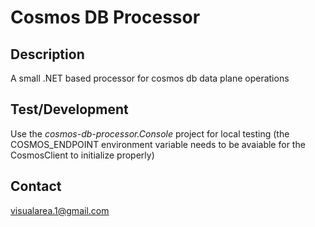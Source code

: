 # Cosmos DB Processor

## Description
A small .NET based processor for cosmos db data plane operations

## Test/Development
Use the *cosmos-db-processor.Console* project for local testing (the COSMOS_ENDPOINT environment variable needs to be avaiable for the CosmosClient to initialize properly)

## Contact
[visualarea.1@gmail.com](mailto:visualarea.1@gmail.com)

